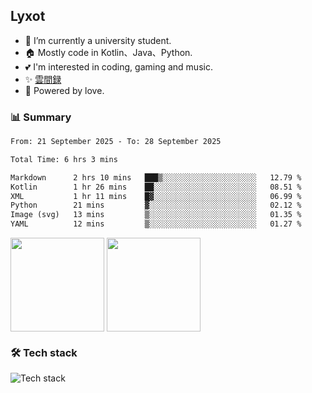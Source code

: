 ## Lyxot
- 🌱 I’m currently a university student.
- 🏠 Mostly code in Kotlin、Java、Python.
- 💕 I'm interested in coding, gaming and music.
- ✨ [雲間録](https://hyli.xyz)
- 🚀 Powered by love.

### 📊 Summary
<!--START_SECTION:waka-->

```txt
From: 21 September 2025 - To: 28 September 2025

Total Time: 6 hrs 3 mins

Markdown      2 hrs 10 mins   ███▒░░░░░░░░░░░░░░░░░░░░░   12.79 %
Kotlin        1 hr 26 mins    ██░░░░░░░░░░░░░░░░░░░░░░░   08.51 %
XML           1 hr 11 mins    █▓░░░░░░░░░░░░░░░░░░░░░░░   06.99 %
Python        21 mins         ▓░░░░░░░░░░░░░░░░░░░░░░░░   02.12 %
Image (svg)   13 mins         ▒░░░░░░░░░░░░░░░░░░░░░░░░   01.35 %
YAML          12 mins         ▒░░░░░░░░░░░░░░░░░░░░░░░░   01.27 %
```

<!--END_SECTION:waka-->

<p>
<img align="center" height="150" src="https://github-readme-stats.vercel.app/api?username=Lyxot&hide=issues&show_icons=true&hide_border=true&theme=transparent"/>
<img align="center" height="150" src="https://github-readme-stats.vercel.app/api/top-langs/?username=Lyxot&layout=compact&hide=javascript,html,css&hide_border=true&theme=transparent" />
</p>

### 🛠️ Tech stack
![Tech stack](https://skillicons.dev/icons?i=kotlin,java,py,cs,cpp,rust,docker,linux,windows,androidstudio,vscode&theme=light)
